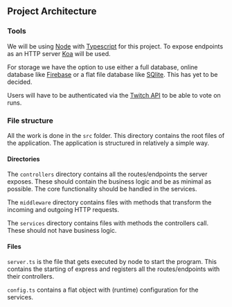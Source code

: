 ## Project Architecture

### Tools

We will be using [Node](https://nodejs.org/en/docs/) with [Typescript](https://www.typescriptlang.org/docs/home.html) for this project. To expose endpoints as an HTTP server [Koa](https://koajs.com/) will be used.

For storage we have the option to use either a full database, online database like [Firebase](https://firebase.google.com/docs) or a flat file database like [SQlite](https://sqlite.org/docs.html). This has yet to be decided.

Users will have to be authenticated via the [Twitch API](https://dev.twitch.tv/docs/authentication/) to be able to vote on runs.

### File structure

All the work is done in the `src` folder. This directory contains the root files of the application. The application is structured in relatively a simple way.

#### Directories

The `controllers` directory contains all the routes/endpoints the server exposes. These should contain the business logic and be as minimal as possible. The core functionality should be handled in the services.

The `middleware` directory contains files with methods that transform the incoming and outgoing HTTP requests.

The `services` directory contains files with methods the controllers call. These should not have business logic.

#### Files

`server.ts` is the file that gets executed by node to start the program. This contains the starting of express and registers all the routes/endpoints with their controllers.

`config.ts` contains a flat object with (runtime) configuration for the services.
